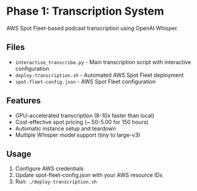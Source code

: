 # Phase 1: Transcription System

AWS Spot Fleet-based podcast transcription using OpenAI Whisper.

## Files
- `interactive_transcribe.py` - Main transcription script with interactive configuration
- `deploy-transcription.sh` - Automated AWS Spot Fleet deployment 
- `spot-fleet-config.json` - AWS Spot Fleet configuration

## Features
- GPU-accelerated transcription (8-10x faster than local)
- Cost-effective spot pricing (~.50-5.00 for 150 hours)
- Automatic instance setup and teardown
- Multiple Whisper model support (tiny to large-v3)

## Usage
1. Configure AWS credentials
2. Update spot-fleet-config.json with your AWS resource IDs
3. Run: `./deploy-transcription.sh`
